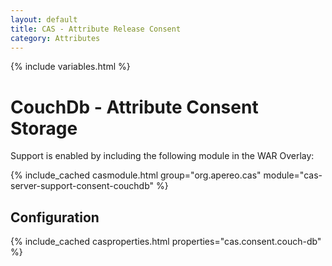 ```yaml
---
layout: default
title: CAS - Attribute Release Consent
category: Attributes
---
```


{% include variables.html %}

# CouchDb - Attribute Consent Storage

Support is enabled by including the following module in the WAR Overlay:

{% include_cached casmodule.html group="org.apereo.cas" module="cas-server-support-consent-couchdb" %}

## Configuration

{% include_cached casproperties.html properties="cas.consent.couch-db" %}
